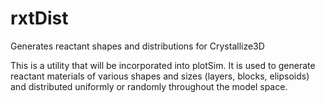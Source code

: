 # rxtDist
Generates reactant shapes and distributions for Crystallize3D

This is a utility that will be incorporated into plotSim.  It is used to generate reactant materials of various shapes and sizes (layers, blocks, elipsoids) and distributed uniformly or randomly throughout the model space.

